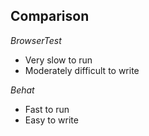 ## Comparison

*BrowserTest*

* Very slow to run
* Moderately difficult to write

*Behat*

* Fast to run
* Easy to write
